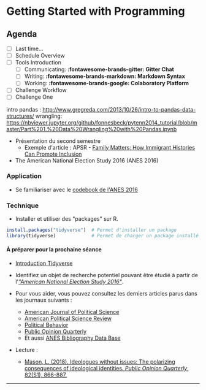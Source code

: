 # Getting Started with Programming

## Agenda
- [ ] Last time...
- [ ] Schedule Overview
- [ ] Tools Introduction
    - [ ] Communicating: **:fontawesome-brands-gitter: Gitter Chat**
    - [ ] Writing: **:fontawesome-brands-markdown: Markdown Syntax**
    - [ ] Working: **:fontawesome-brands-google: Colaboratory Platform**
- [ ] Challenge Workflow
- [ ] Challenge One

intro pandas : http://www.gregreda.com/2013/10/26/intro-to-pandas-data-structures/
wrangling: https://nbviewer.jupyter.org/github/fonnesbeck/pytenn2014_tutorial/blob/master/Part%201.%20Data%20Wrangling%20with%20Pandas.ipynb

- Présentation du second semestre
    - Exemple d'article : APSR - [Family Matters: How Immigrant Histories Can Promote Inclusion](https://www.cambridge.org/core/services/aop-cambridge-core/content/view/871DB7A02565D65FB0584FE89D7EF35D/S0003055420001057a.pdf/family-matters-how-immigrant-histories-can-promote-inclusion.pdf)
- The American National Election Study 2016 (ANES 2016)

### Application
- Se familiariser avec le [codebook de l'ANES 2016](https://electionstudies.org/wp-content/uploads/2018/12/anes_timeseries_2016_userguidecodebook.pdf)

### Technique
- Installer et utiliser des "packages" sur R.

``` r
install.packages("tidyverse")  # Permet d'installer un package
library(tidyverse)             # Permet de charger un package installé
```

#### À préparer pour la prochaine séance
- [Introduction Tidyverse](https://campus.datacamp.com/courses/introduction-to-the-tidyverse)
- Identifiez un objet de recherche potentiel pouvant être étudié à partir de l'[*"American National Election Study 2016"*](https://electionstudies.org/wp-content/uploads/2018/12/anes_timeseries_2016_userguidecodebook.pdf).

- Pour vous aider, vous pouvez consultez les derniers articles parus dans les journaux suivants :
    - [American Journal of Political Science](https://ajps.org/)
    - [American Political Science Review](https://www.cambridge.org/core/journals/american-political-science-review)
    - [Political Behavior](https://www.springer.com/journal/11109)
    - [Public Opinion Quarterly](https://academic.oup.com/poq)
    - Et aussi [ANES Bibliography Data Base](https://electionstudies.org/papers-documents/anes-bibliography/)
- Lecture :
    - [Mason, L. (2018). Ideologues without issues: The polarizing consequences of ideological identities. *Public Opinion Quarterly*, 82(S1), 866-887.](https://academic.oup.com/poq/article/82/S1/866/4951269?login=true)

---

